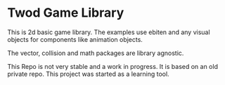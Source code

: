 # Twod Game Library

This is 2d basic game library. The examples use ebiten and any visual objects for components like animation objects.

The vector, collision and math packages are library agnostic.

This Repo is not very stable and a work in progress. It is based on an old private repo. This project was started as a learning tool.

 